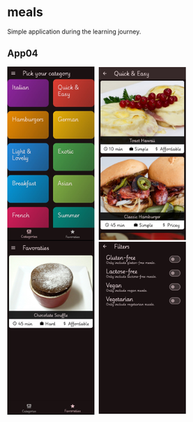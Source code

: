 # meals

Simple application during the learning journey.

## App04
<div style="display: flex; flex-wrap: wrap; align-items: center;">
    <img src="./assets/images/home.jpg" alt="Home" style="margin-right: 10px; width: 200px; height: auto;">
    <img src="./assets/images/meals.jpg" alt="Meals" style="margin-right: 10px; width: 200px; height: auto;">
</div>
<div style="display: flex; flex-wrap: wrap; align-items: center;">
    <img src="./assets/images/favorite.jpg" alt="Favorites" style="margin-right: 10px; width: 200px; height: auto;">
    <img src="./assets/images/filters.jpg" alt="Filters" style="margin-right: 10px; width: 200px; height: auto;">
</div>
